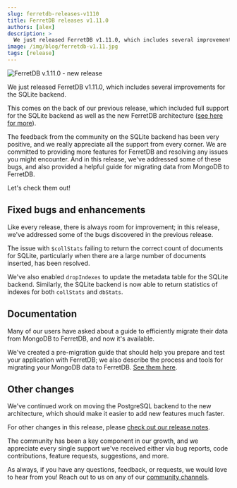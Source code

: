 ```yaml
---
slug: ferretdb-releases-v1110
title: FerretDB releases v1.11.0
authors: [alex]
description: >
  We just released FerretDB v1.11.0, which includes several improvements for the SQLite backend.
image: /img/blog/ferretdb-v1.11.jpg
tags: [release]
---
```


![FerretDB v.1.11.0 - new release](/img/blog/ferretdb-v1.11.jpg)

We just released FerretDB v1.11.0, which includes several improvements for the SQLite backend.

<!--truncate-->

This comes on the back of our previous release, which included full support for the SQLite backend as well as the new FerretDB architecture ([see here for more](https://blog.ferretdb.io/ferretdb-v1-10-production-ready-sqlite/)).

The feedback from the community on the SQLite backend has been very positive, and we really appreciate all the support from every corner.
We are committed to providing more features for FerretDB and resolving any issues you might encounter.
And in this release, we've addressed some of these bugs, and also provided a helpful guide for migrating data from MongoDB to FerretDB.

Let's check them out!

## Fixed bugs and enhancements

Like every release, there is always room for improvement; in this release, we've addressed some of the bugs discovered in the previous release.

The issue with `$collStats` failing to return the correct count of documents for SQLite, particularly when there are a large number of documents inserted, has been resolved.

We've also enabled `dropIndexes` to update the metadata table for the SQLite backend.
Similarly, the SQLite backend is now able to return statistics of indexes for both `collStats` and `dbStats`.

## Documentation

Many of our users have asked about a guide to efficiently migrate their data from MongoDB to FerretDB, and now it's available.

We've created a pre-migration guide that should help you prepare and test your application with FerretDB; we also describe the process and tools for migrating your MongoDB data to FerretDB.
[See them here](https://docs.ferretdb.io/category/migrating-to-ferretdb/).

## Other changes

We've continued work on moving the PostgreSQL backend to the new architecture, which should make it easier to add new features much faster.

For other changes in this release, please [check out our release notes](https://github.com/FerretDB/FerretDB/releases/tag/v1.11.0).

The community has been a key component in our growth, and we appreciate every single support we've received either via bug reports, code contributions, feature requests, suggestions, and more.

As always, if you have any questions, feedback, or requests, we would love to hear from you!
Reach out to us on any of our [community channels](https://docs.ferretdb.io/#community).
